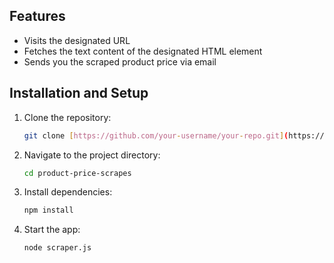 ## Features

- Visits the designated URL
- Fetches the text content of the designated HTML element
- Sends you the scraped product price via email

## Installation and Setup

1. Clone the repository:
   ```bash
   git clone [https://github.com/your-username/your-repo.git](https://github.com/EnejL/product-price-scraper.git)
   ```

2. Navigate to the project directory:
   ```bash
   cd product-price-scrapes
   ```

3. Install dependencies:
   ```bash
   npm install
   ```

4. Start the app:
   ```bash
   node scraper.js
   ```
